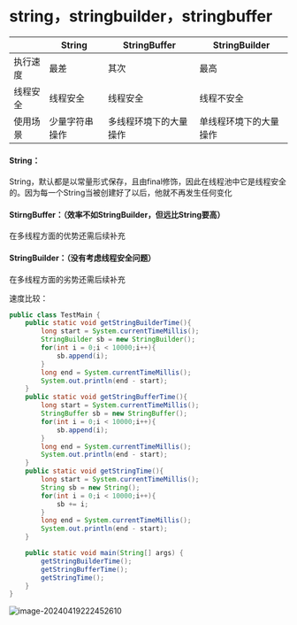 # string，stringbuilder，stringbuffer

|          | String         | StringBuffer           | StringBuilder          |
| -------- | -------------- | ---------------------- | ---------------------- |
| 执行速度 | 最差           | 其次                   | 最高                   |
| 线程安全 | 线程安全       | 线程安全               | 线程不安全             |
| 使用场景 | 少量字符串操作 | 多线程环境下的大量操作 | 单线程环境下的大量操作 |

#### String：

String，默认都是以常量形式保存，且由final修饰，因此在线程池中它是线程安全的。因为每一个String当被创建好了以后，他就不再发生任何变化

#### StirngBuffer：（效率不如StringBuilder，但远比String要高）

在多线程方面的优势还需后续补充

#### StringBuilder：（没有考虑线程安全问题）

在多线程方面的劣势还需后续补充



速度比较：

```java
public class TestMain {
    public static void getStringBuilderTime(){
        long start = System.currentTimeMillis();
        StringBuilder sb = new StringBuilder();
        for(int i = 0;i < 10000;i++){
            sb.append(i);
        }
        long end = System.currentTimeMillis();
        System.out.println(end - start);
    }
    public static void getStringBufferTime(){
        long start = System.currentTimeMillis();
        StringBuffer sb = new StringBuffer();
        for(int i = 0;i < 10000;i++){
            sb.append(i);
        }
        long end = System.currentTimeMillis();
        System.out.println(end - start);
    }
    public static void getStringTime(){
        long start = System.currentTimeMillis();
        String sb = new String();
        for(int i = 0;i < 10000;i++){
            sb += i;
        }
        long end = System.currentTimeMillis();
        System.out.println(end - start);
    }

    public static void main(String[] args) {
        getStringBuilderTime();
        getStringBufferTime();
        getStringTime();
    }
}
```

![image-20240419222452610](C:\Users\25762\AppData\Roaming\Typora\typora-user-images\image-20240419222452610.png)